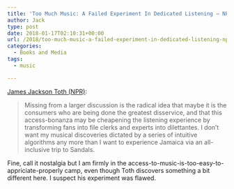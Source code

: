```yaml
---
title: 'Too Much Music: A Failed Experiment In Dedicated Listening – NPR'
author: Jack
type: post
date: 2018-01-17T02:10:31+00:00
url: /2018/too-much-music-a-failed-experiment-in-dedicated-listening-npr/
categories:
  - Books and Media
tags:
  - music

---
```

[James Jackson Toth (NPR)][1]:

> Missing from a larger discussion is the radical idea that maybe it is the consumers who are being done the greatest disservice, and that this access-bonanza may be cheapening the listening experience by transforming fans into file clerks and experts into dilettantes. I don&#8217;t want my musical discoveries dictated by a series of intuitive algorithms any more than I want to experience Jamaica via an all-inclusive trip to Sandals.

Fine, call it nostalgia but I am firmly in the access-to-music-is-too-easy-to-appriciate-properly camp, even though Toth discovers something a bit different here. I suspect his experiment was flawed.

 [1]: https://www.npr.org/sections/therecord/2018/01/16/578216674/too-much-music-a-failed-experiment-in-dedicated-listening